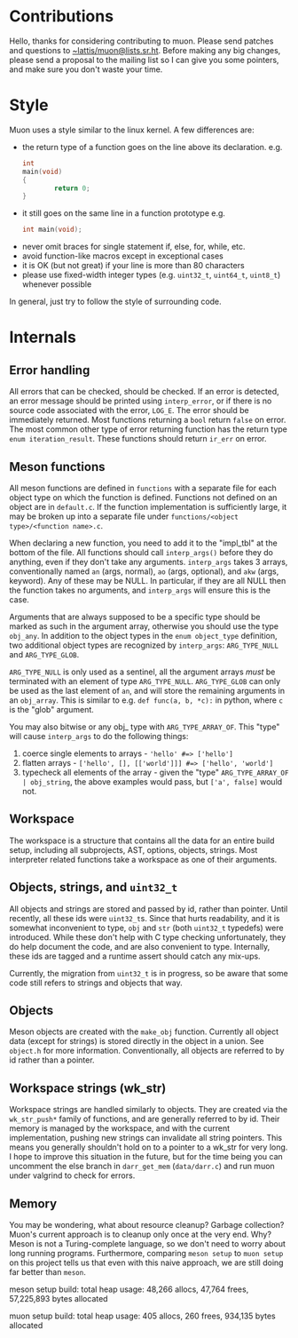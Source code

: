 # Contributions

Hello, thanks for considering contributing to muon.  Please send patches and
questions to [~lattis/muon@lists.sr.ht](mailto:~lattis/muon@lists.sr.ht).
Before making any big changes, please send a proposal to the mailing list so I
can give you some pointers, and make sure you don't waste your time.

# Style

Muon uses a style similar to the linux kernel.  A few differences are:

- the return type of a function goes on the line above its declaration.
  e.g.
  ```c
  int
  main(void)
  {
          return 0;
  }
  ```
- it still goes on the same line in a function prototype
  e.g.
  ```c
  int main(void);
  ```
- never omit braces for single statement if, else, for, while,  etc.
- avoid function-like macros except in exceptional cases
- it is OK (but not great) if your line is more than 80 characters
- please use fixed-width integer types (e.g. `uint32_t`, `uint64_t`, `uint8_t`)
  whenever possible

In general, just try to follow the style of surrounding code.

# Internals

## Error handling

All errors that can be checked, should be checked.  If an error is detected, an
error message should be printed using `interp_error`, or if there is no source
code associated with the error, `LOG_E`.  The error should be immediately
returned.  Most functions returning  a `bool` return `false` on error.  The most
common other type of error returning function has the return type
`enum iteration_result`.  These functions should return `ir_err` on error.

## Meson functions

All meson functions are defined in `functions` with a separate file for each
object type on which the function is defined.  Functions not defined on an
object are in `default.c`.  If the function implementation is sufficiently large,
it may be broken up into a separate file under `functions/<object
type>/<function name>.c`.

When declaring a new function, you need to add it to the "impl\_tbl" at the
bottom of the file.  All functions should call `interp_args()` before they do
anything, even if they don't take any arguments.  `interp_args` takes 3 arrays,
conventionally named `an` (args, normal), `ao` (args, optional), and `akw`
(args, keyword).  Any of these may be NULL.  In particular, if they are all NULL
then the function takes no arguments, and `interp_args` will ensure this is the
case.

Arguments that are always supposed to be a specific type should be marked as
such in the argument array, otherwise you should use the type `obj_any`.  In
addition to the object types in the `enum object_type` definition, two
additional object types are recognized by `interp_args`: `ARG_TYPE_NULL` and
`ARG_TYPE_GLOB`.

`ARG_TYPE_NULL` is only used as a sentinel, all the argument arrays *must* be
terminated with an element of type `ARG_TYPE_NULL`.  `ARG_TYPE_GLOB` can only be
used as the last element of `an`, and will store the remaining arguments in an
`obj_array`.  This is similar to e.g. `def func(a, b, *c):` in python, where `c`
is the "glob" argument.

You may also bitwise or any obj\_ type with `ARG_TYPE_ARRAY_OF`.  This "type"
will cause `interp_args` to do the following things:
  1. coerce single elements to arrays
    - `'hello' #=> ['hello']`
  2. flatten arrays
    - `['hello', [], [['world']]] #=> ['hello', 'world']`
  3. typecheck all elements of the array
    - given the "type" `ARG_TYPE_ARRAY_OF | obj_string`, the above examples
      would pass, but `['a', false]` would not.

## Workspace

The workspace is a structure that contains all the data for an entire build
setup, including all subprojects, AST, options, objects, strings.  Most
interpreter related functions take a workspace as one of their arguments.

## Objects, strings, and `uint32_t`

All objects and strings are stored and passed by id, rather than pointer.  Until
recently, all these ids were `uint32_t`s.  Since that hurts readability, and it
is somewhat inconvenient to type, `obj` and `str` (both `uint32_t` typedefs)
were introduced.  While these don't help with C type checking unfortunately,
they do help document the code, and are also convenient to type.  Internally,
these ids are tagged and a runtime assert should catch any mix-ups.

Currently, the migration from `uint32_t` is in progress, so be aware that some
code still refers to strings and objects that way.

## Objects

Meson objects are created with the `make_obj` function.  Currently all object
data (except for strings) is stored directly in the object in a union.  See
`object.h` for more information.  Conventionally, all objects are referred to by
id rather than a pointer.

## Workspace strings (wk\_str)

Workspace strings are handled similarly to objects.  They are created via the
`wk_str_push*` family of functions, and are generally referred to by id.  Their
memory is managed by the workspace, and with the current implementation, pushing
new strings can invalidate all string pointers.  This means you generally
shouldn't hold on to a pointer to a wk\_str for very long.  I hope to improve
this situation in the future, but for the time being you can uncomment the else
branch in `darr_get_mem` (`data/darr.c`) and run muon under valgrind to check for
errors.

## Memory

You may be wondering, what about resource cleanup? Garbage collection?  Muon's
current approach is to cleanup only once at the very end.  Why? Meson is not a
Turing-complete language, so we don't need to worry about long running programs.
Furthermore, comparing `meson setup` to `muon setup` on this project tells us
that even with this naive approach, we are still doing far better than `meson`.

meson setup build:
total heap usage: 48,266 allocs, 47,764 frees, 57,225,893 bytes allocated

muon setup build:
total heap usage: 405 allocs, 260 frees, 934,135 bytes allocated
